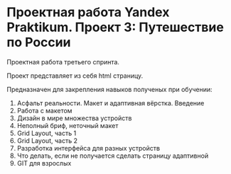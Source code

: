 # Проектная работа Yandex Praktikum. Проект 3: Путешествие по России

Проектная работа третьего спринта.

Проект представляет из себя html страницу.

Предназначен для закрепления навыков полученых при обучении:

1. Асфальт реальности. Макет и адаптивная вёрстка. Введение
2. Работа с макетом
3. Дизайн в мире множества устройств
4. Неполный бриф, неточный макет
5. Grid Layout, часть 1
6. Grid Layout, часть 2
7. Разработка интерфейса для разных устройств
8. Что делать, если не получается сделать страницу адаптивной
9. GIT для взрослых
